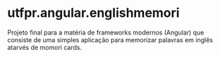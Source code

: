 # utfpr.angular.englishmemori
Projeto final para a matéria de frameworks modernos (Angular) que consiste de uma simples aplicação para memorizar palavras em inglês atarvés de momori cards.
